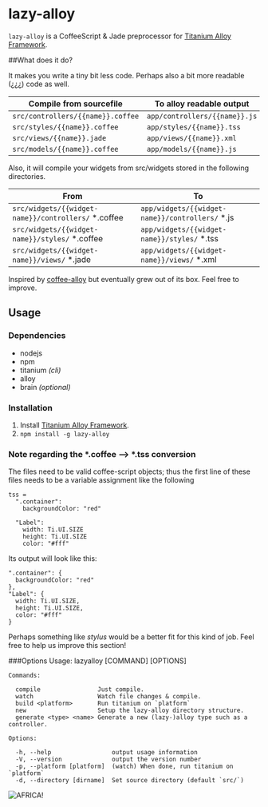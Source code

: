lazy-alloy
==========

`lazy-alloy` is a CoffeeScript & Jade preprocessor for [Titanium Alloy Framework](http://projects.appcelerator.com/alloy/docs/Alloy-bootstrap/index.html).

##What does it do?

It makes you write a tiny bit less code. Perhaps also a bit more readable (¿¿¿) code as well.

Compile from sourcefile | To alloy readable output
------------ | -------------
`src/controllers/{{name}}.coffee` | `app/controllers/{{name}}.js`
`src/styles/{{name}}.coffee` | `app/styles/{{name}}.tss`
`src/views/{{name}}.jade` | `app/views/{{name}}.xml`
`src/models/{{name}}.coffee` | `app/models/{{name}}.js`

Also, it will compile your widgets from src/widgets stored in the following directories.

From | To 
------------ | -------------
`src/widgets/{{widget-name}}/controllers/` *.coffee | `app/widgets/{{widget-name}}/controllers/` *.js
`src/widgets/{{widget-name}}/styles/` *.coffee | `app/widgets/{{widget-name}}/styles/` *.tss
`src/widgets/{{widget-name}}/views/` *.jade | `app/widgets/{{widget-name}}/views/` *.xml

Inspired by [coffee-alloy](https://github.com/brantyoung/coffee-alloy) but eventually grew out of its box. Feel free to improve.


## Usage

### Dependencies
* nodejs
* npm
* titanium *(cli)*
* alloy
* brain *(optional)*

### Installation
1. Install [Titanium Alloy Framework](http://projects.appcelerator.com/alloy/docs/Alloy-bootstrap/index.html).
2. `npm install -g lazy-alloy`

### Note regarding the \*.coffee –> \*.tss conversion
The files need to be valid coffee-script objects; thus the first line of these files needs to be a variable assignment like the following

    tss =
	  ".container":
	    backgroundColor: "red"

	  "Label":
		width: Ti.UI.SIZE
		height: Ti.UI.SIZE
		color: "#fff"

      
Its output will look like this:

    ".container": {
      backgroundColor: "red"
    },
    "Label": {
      width: Ti.UI.SIZE,
      height: Ti.UI.SIZE,
      color: "#fff"
    }

Perhaps something like *stylus* would be a better fit for this kind of job. Feel free to help us improve this section!

###Options
    Usage: lazyalloy [COMMAND] [OPTIONS]

    Commands:

      compile                Just compile.
      watch                  Watch file changes & compile.
      build <platform>       Run titanium on `platform`
      new                    Setup the lazy-alloy directory structure.
      generate <type> <name> Generate a new (lazy-)alloy type such as a controller.

    Options:

      -h, --help                 output usage information
      -V, --version              output the version number
      -p, --platform [platform]  (watch) When done, run titanium on `platform`
      -d, --directory [dirname]  Set source directory (default `src/`)
     	


![AFRICA!](http://24.media.tumblr.com/60efb9b1b8da24b3250c1ab21232c2b8/tumblr_mhtwirmVV51r8sj1to1_500.jpg)
